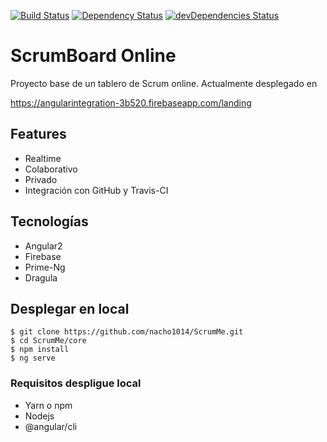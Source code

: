 [![Build Status](https://travis-ci.org/nacho1014/ScrumMe.svg?branch=master)](https://travis-ci.org/nacho1014/ScrumMe)
[![Dependency Status](https://david-dm.org/nacho1014/scrumme.svg)](https://david-dm.org/)
[![devDependencies Status](https://david-dm.org/nacho1014/scrumme/dev-status.svg)](https://david-dm.org/nacho1014/scrumme?type=dev)
# ScrumBoard Online


Proyecto base de un tablero de Scrum online.
Actualmente desplegado en 

https://angularintegration-3b520.firebaseapp.com/landing

## Features

* Realtime
* Colaborativo
* Privado
* Integración con GitHub y Travis-CI

## Tecnologías

* Angular2
* Firebase
* Prime-Ng
* Dragula

## Desplegar en local

    $ git clone https://github.com/nacho1014/ScrumMe.git
    $ cd ScrumMe/core
    $ npm install 
    $ ng serve
    

### Requisitos despligue local
* Yarn o npm 
* Nodejs
* @angular/cli

